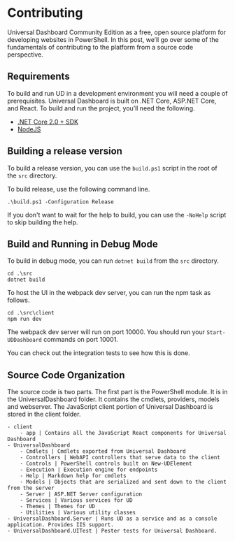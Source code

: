 # Contributing

Universal Dashboard Community Edition as a free, open source platform for developing websites in PowerShell. In this post, we’ll go over some of the fundamentals of contributing to the platform from a source code perspective.

## Requirements

To build and run UD in a development environment you will need a couple of prerequisites. Universal Dashboard is built on .NET Core, ASP.NET Core, and React. To build and run the project, you’ll need the following.

* [.NET Core 2.0 + SDK](https://www.microsoft.com/net/download/windows)
* [NodeJS](https://nodejs.org/en/)

## Building a release version

To build a release version, you can use the `build.ps1` script in the root of the `src` directory.

To build release, use the following command line.

```text
.\build.ps1 -Configuration Release
```

If you don't want to wait for the help to build, you can use the `-NoHelp` script to skip building the help.

## Build and Running in Debug Mode

To build in debug mode, you can run `dotnet build` from the `src` directory.

```text
cd .\src
dotnet build
```

To host the UI in the webpack dev server, you can run the npm task as follows.

```text
cd .\src\client
npm run dev
```

The webpack dev server will run on port 10000. You should run your `Start-UDDashboard` commands on port 10001.

You can check out the integration tests to see how this is done.

## Source Code Organization

The source code is two parts. The first part is the PowerShell module. It is in the UniversalDashboard folder. It contains the cmdlets, providers, models and webserver. The JavaScript client portion of Universal Dashboard is stored in the client folder.

```text
- client 
    - app | Contains all the JavaScript React components for Universal Dashboard
- UniversalDashboard
    - Cmdlets | Cmdlets exported from Universal Dashboard
    - Controllers | WebAPI controllers that serve data to the client 
    - Controls | PowerShell controls built on New-UDElement
    - Execution | Execution engine for endpoints
    - Help | Markdown help for cmdlets
    - Models | Objects that are serialized and sent down to the client from the server
    - Server | ASP.NET Server configuration
    - Services | Various services for UD
    - Themes | Themes for UD
    - Utilities | Various utility classes 
- UniversalDashboard.Server | Runs UD as a service and as a console application. Provides IIS support. 
- UniversalDashboard.UITest | Pester tests for Universal Dashboard.
```

